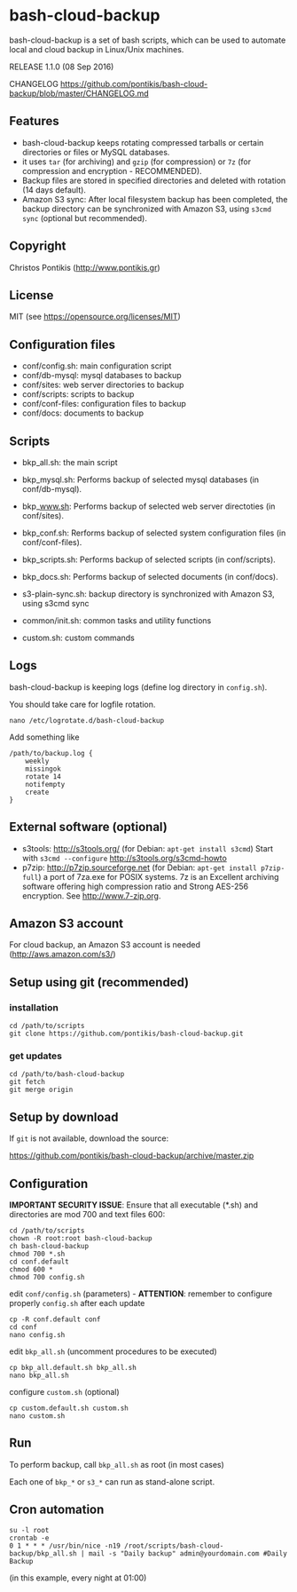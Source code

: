 bash-cloud-backup
=================

bash-cloud-backup is a set of bash scripts, which can be used to automate local and cloud backup in Linux/Unix machines.

RELEASE 1.1.0 (08 Sep 2016)

CHANGELOG https://github.com/pontikis/bash-cloud-backup/blob/master/CHANGELOG.md

Features
--------

* bash-cloud-backup keeps rotating compressed tarballs or certain directories or files or MySQL databases.
* it uses ``tar`` (for archiving) and ``gzip`` (for compression) or ``7z`` (for compression and encryption - RECOMMENDED).
* Backup files are stored in specified directories and deleted with rotation (14 days default).
* Amazon S3 sync: After local filesystem backup has been completed, the backup directory can be synchronized with Amazon S3, using ``s3cmd sync`` (optional but recommended).

Copyright
---------
Christos Pontikis (http://www.pontikis.gr)

License
-------
MIT (see https://opensource.org/licenses/MIT)

Configuration files
-------------------

* conf/config.sh: main configuration script
* conf/db-mysql: mysql databases to backup
* conf/sites: web server directories to backup
* conf/scripts: scripts to backup
* conf/conf-files: configuration files to backup
* conf/docs: documents to backup


Scripts
-------

* bkp_all.sh: the main script

* bkp_mysql.sh: Performs backup of selected mysql databases (in conf/db-mysql).
* bkp_www.sh: Performs backup of selected web server directoties (in conf/sites).
* bkp_conf.sh: Rerforms backup of selected system configuration files (in conf/conf-files).
* bkp_scripts.sh: Performs backup of selected scripts (in conf/scripts).
* bkp_docs.sh: Performs backup of selected documents (in conf/docs).

* s3-plain-sync.sh: backup directory is synchronized with Amazon S3, using s3cmd sync

* common/init.sh: common tasks and utility functions

* custom.sh: custom commands


Logs
----
bash-cloud-backup is keeping logs (define log directory in ``config.sh``).

You should take care for logfile rotation.

    nano /etc/logrotate.d/bash-cloud-backup
    
Add something like
    
    /path/to/backup.log {
        weekly
        missingok
        rotate 14
        notifempty
        create
    }


External software (optional)
----------------------------

* s3tools: http://s3tools.org/ (for Debian: ``apt-get install s3cmd``) Start with ``s3cmd --configure``  http://s3tools.org/s3cmd-howto
* p7zip: http://p7zip.sourceforge.net (for Debian: ``apt-get install p7zip-full``) a port of 7za.exe for POSIX systems. 7z is an Excellent archiving software offering high compression ratio and Strong AES-256 encryption. See http://www.7-zip.org.

Amazon S3 account
-----------------

For cloud backup, an Amazon S3 account is needed (http://aws.amazon.com/s3/)

Setup using git (recommended)
-----------------------------
### installation
    cd /path/to/scripts
    git clone https://github.com/pontikis/bash-cloud-backup.git

### get updates
    cd /path/to/bash-cloud-backup
    git fetch
    git merge origin

Setup by download
-----------------
If ``git`` is not available, download the source:

https://github.com/pontikis/bash-cloud-backup/archive/master.zip

Configuration
-------------

**IMPORTANT SECURITY ISSUE**: Ensure that all executable (*.sh) and directories are mod 700 and text files 600:

    cd /path/to/scripts
    chown -R root:root bash-cloud-backup
    ch bash-cloud-backup
    chmod 700 *.sh
    cd conf.default
    chmod 600 *
    chmod 700 config.sh

edit ``conf/config.sh`` (parameters) - **ATTENTION**: remember to configure properly ``config.sh`` after each update

    cp -R conf.default conf
    cd conf
    nano config.sh
    
edit ``bkp_all.sh`` (uncomment procedures to be executed)    

    cp bkp_all.default.sh bkp_all.sh 
    nano bkp_all.sh 

configure ``custom.sh`` (optional)

    cp custom.default.sh custom.sh 
    nano custom.sh

Run
---

To perform backup, call ``bkp_all.sh`` as root (in most cases)

Each one of ``bkp_*`` or ``s3_*`` can run as stand-alone script.

Cron automation
---------------

    su -l root
    crontab -e
    0 1 * * * /usr/bin/nice -n19 /root/scripts/bash-cloud-backup/bkp_all.sh | mail -s "Daily backup" admin@yourdomain.com #Daily Backup

(in this example, every night at 01:00)
